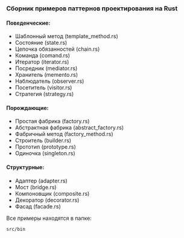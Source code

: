 ### Сборник примеров паттернов проектирования на Rust

#### Поведенческие:
- Шаблонный метод (template_method.rs)
- Состояние (state.rs)
- Цепочка обязанностей (chain.rs)
- Команда (comand.rs)
- Итератор (iterator.rs)
- Посредник (mediator.rs)
- Хранитель (memento.rs)
- Наблюдатель (observer.rs)
- Посетитель (visitor.rs)
- Стратегия (strategy.rs)

#### Порождающие:
- Простая фабрика (factory.rs)
- Абстрактная фабрика (abstract_factory.rs)
- Фабричный метод (factory_method.rs)
- Строитель (builder.rs)
- Прототип (prototype.rs)
- Одиночка (singleton.rs)

#### Структурные:
- Адаптер (adapter.rs)
- Мост (bridge.rs)
- Компоновщик (composite.rs)
- Декоратор (decorator.rs)
- Фасад (facade.rs)

Все примеры находятся в папке:
```bash
src/bin
```
